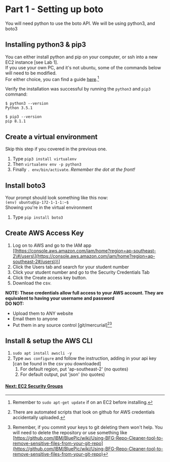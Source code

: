 # Part 1 - Setting up boto

You will need python to use the boto API. We will be using python3, and boto3

## Installing python3 & pip3

You can either install python and pip on your computer, or ssh into a new EC2 instance \[see Lab 1\].  
If you use your own PC, and it's not ubuntu, some of the commands below will need to be modified.  
For either choice, you can find a guide [here](https://www.digitalocean.com/community/tutorial_series/how-to-install-and-set-up-a-local-programming-environment-for-python-3).[^1]

Verify the installation was successful by running the `python3` and `pip3` command:

```
$ python3 --version
Python 3.5.1

$ pip3 --version
pip 8.1.1
```

## Create a virtual environment

Skip this step if you covered in the previous one.  
1. Type `pip3 install virtualenv`  
2. Then `virtualenv env -p python3`  
3. Finally `. env/bin/activate`. _Remember the dot at the front!_

## Install boto3

Your prompt should look something like this now:  
`(env) ubuntu@ip-172-1-1-1:~$`  
Showing you're in the virtual environment  
1. Type `pip install boto3`

## Create AWS Access Key

1. Log on to AWS and go to the IAM app \[[https://console.aws.amazon.com/iam/home?region=ap-southeast-2\#/users\](https://console.aws.amazon.com/iam/home?region=ap-southeast-2#/users\)\]
2. Click the Users tab and search for your student number
3. Click your student number and go to the Security Credentials Tab
4. Click the Create access key button.
5. Download the csv.

**NOTE: These credentials allow full access to your AWS account. They are equivalent to having your username and password  
DO NOT:**

* Upload them to ANY website
* Email them to anyone
* Put them in any source control \[git/mercurial\][^2][^3]

## Install & setup the AWS CLI

1. `sudo apt install awscli -y`
2. Type `aws configure` and follow the instruction, adding in your api key \[can be found in the csv you downloaded\]
   1. For default region, put 'ap-southeast-2' \(no quotes\)
   2. For default output, put 'json' \(no quotes\)

#### [Next: EC2 Security Groups](/Part2.md)

[^1]: Remember to `sudo apt-get update` if on an EC2 before installing.

[^2]: There are automated scripts that look on github for AWS credentials accidentally uploaded.

[^3]: Remember, if you commit your keys to git deleting them won't help. You will need to delete the repository or use something like [https://github.com/IBM/BluePic/wiki/Using-BFG-Repo-Cleaner-tool-to-remove-sensitive-files-from-your-git-repo](https://github.com/IBM/BluePic/wiki/Using-BFG-Repo-Cleaner-tool-to-remove-sensitive-files-from-your-git-repo) 


